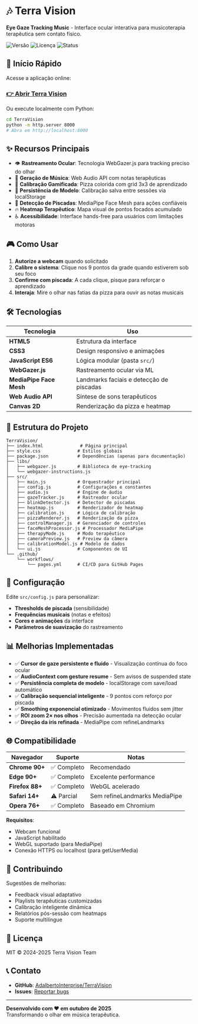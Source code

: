 # 🎶 Terra Vision

**Eye Gaze Tracking Music** - Interface ocular interativa para musicoterapia terapêutica sem contato físico.

![Versão](https://img.shields.io/badge/version-1.0.0-brightgreen)
![Licença](https://img.shields.io/badge/license-MIT-blue)
![Status](https://img.shields.io/badge/status-Ativo-success)

## 🚀 Início Rápido

Acesse a aplicação online:

### [👉 Abrir Terra Vision](https://AdalbertoInterprise.github.io/TerraVision/)

Ou execute localmente com Python:

```bash
cd TerraVision
python -m http.server 8000
# Abra em http://localhost:8000
```

## ✨ Recursos Principais

- 👁️ **Rastreamento Ocular**: Tecnologia WebGazer.js para tracking preciso do olhar
- 🎵 **Geração de Música**: Web Audio API com notas terapêuticas
- 🔄 **Calibração Gamificada**: Pizza colorida com grid 3x3 de aprendizado
- 💾 **Persistência de Modelo**: Calibração salva entre sessões via localStorage
- 🎯 **Detecção de Piscadas**: MediaPipe Face Mesh para ações confiáveis
- 🔥 **Heatmap Terapêutico**: Mapa visual de pontos focados acumulado
- ♿ **Acessibilidade**: Interface hands-free para usuários com limitações motoras

## 🎮 Como Usar

1. **Autorize a webcam** quando solicitado
2. **Calibre o sistema**: Clique nos 9 pontos da grade quando estiverem sob seu foco
3. **Confirme com piscada**: A cada clique, pisque para reforçar o aprendizado
4. **Interaja**: Mire o olhar nas fatias da pizza para ouvir as notas musicais

## 🛠️ Tecnologias

| Tecnologia | Uso |
|------------|-----|
| **HTML5** | Estrutura da interface |
| **CSS3** | Design responsivo e animações |
| **JavaScript ES6** | Lógica modular (pasta `src/`) |
| **WebGazer.js** | Rastreamento ocular via ML |
| **MediaPipe Face Mesh** | Landmarks faciais e detecção de piscadas |
| **Web Audio API** | Síntese de sons terapêuticos |
| **Canvas 2D** | Renderização da pizza e heatmap |

## 📁 Estrutura do Projeto

```
TerraVision/
├── index.html              # Página principal
├── style.css              # Estilos globais
├── package.json           # Dependências (apenas para documentação)
├── libs/
│   ├── webgazer.js        # Biblioteca de eye-tracking
│   └── webgazer-instructions.js
├── src/
│   ├── main.js            # Orquestrador principal
│   ├── config.js          # Configurações e constantes
│   ├── audio.js           # Engine de áudio
│   ├── gazeTracker.js     # Rastreador ocular
│   ├── blinkDetector.js   # Detector de piscadas
│   ├── heatmap.js         # Renderizador de heatmap
│   ├── calibration.js     # Lógica de calibração
│   ├── pizzaRenderer.js   # Renderização da pizza
│   ├── controlManager.js  # Gerenciador de controles
│   ├── faceMeshProcessor.js # Processador MediaPipe
│   ├── therapyMode.js     # Modo terapêutico
│   ├── cameraPreview.js   # Preview da câmera
│   ├── calibrationModel.js # Modelo de dados
│   └── ui.js              # Componentes de UI
└── .github/
    └── workflows/
        └── pages.yml      # CI/CD para GitHub Pages
```

## 🔧 Configuração

Edite `src/config.js` para personalizar:

- **Thresholds de piscada** (sensibilidade)
- **Frequências musicais** (notas e efeitos)
- **Cores e animações** da interface
- **Parâmetros de suavização** do rastreamento

## 📊 Melhorias Implementadas

- ✅ **Cursor de gaze persistente e fluido** - Visualização contínua do foco ocular  
- ✅ **AudioContext com gesture resume** - Sem avisos de suspended state  
- ✅ **Persistência completa de modelo** - localStorage com save/load automático  
- ✅ **Calibração sequencial inteligente** - 9 pontos com reforço por piscada  
- ✅ **Smoothing exponencial otimizado** - Movimentos fluidos sem jitter  
- ✅ **ROI zoom 2× nos olhos** - Precisão aumentada na detecção ocular  
- ✅ **Direção da íris refinada** - MediaPipe com refineLandmarks  

## 🌐 Compatibilidade

| Navegador | Suporte | Notas |
|-----------|---------|-------|
| **Chrome 90+** | ✅ Completo | Recomendado |
| **Edge 90+** | ✅ Completo | Excelente performance |
| **Firefox 88+** | ✅ Completo | WebGL acelerado |
| **Safari 14+** | ⚠️ Parcial | Sem refineLandmarks MediaPipe |
| **Opera 76+** | ✅ Completo | Baseado em Chromium |

**Requisitos**:

- Webcam funcional
- JavaScript habilitado
- WebGL suportado (para MediaPipe)
- Conexão HTTPS ou localhost (para getUserMedia)

## 🤝 Contribuindo

Sugestões de melhorias:

- Feedback visual adaptativo
- Playlists terapêuticas customizadas
- Calibração inteligente dinâmica
- Relatórios pós-sessão com heatmaps
- Suporte multilíngue

## 📝 Licença

MIT © 2024-2025 Terra Vision Team

## 📞 Contato

- **GitHub**: [AdalbertoInterprise/TerraVision](https://github.com/AdalbertoInterprise/TerraVision)
- **Issues**: [Reportar bugs](https://github.com/AdalbertoInterprise/TerraVision/issues)

---

**Desenvolvido com ❤️ em outubro de 2025**  
Transformando o olhar em música terapêutica.
